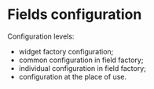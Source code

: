 # Fields configuration

Configuration levels:

- widget factory configuration;
- common configuration in field factory;
- individual configuration in field factory;
- configuration at the place of use.
